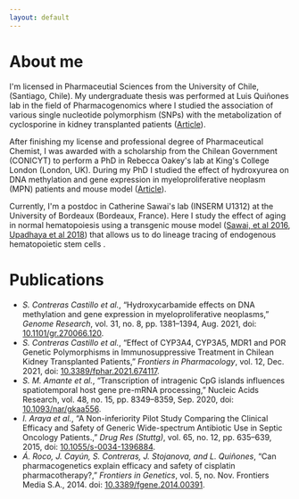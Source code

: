 ```yaml
---
layout: default
---
```

# About me
I'm licensed in Pharmaceutial Sciences from the University of Chile, (Santiago, Chile). My undergraduate thesis was performed at Luis Quiñones lab in the field of Pharmacogenomics where I studied the association of various single nucleotide polymorphism (SNPs) with the metabolization of cyclosporine in kidney transplanted patients ([Article](https://www.frontiersin.org/articles/10.3389/fphar.2021.674117/full)).

After finishing my license and professional degree of Pharmaceutical Chemist, I was awarded with a scholarship from the Chilean Government (CONICYT) to perform a PhD in Rebecca Oakey's lab at King's College London (London, UK). During my PhD I studied the effect of hydroxyurea on DNA methylation and gene expression in myeloproliferative neoplasm (MPN) patients and mouse model ([Article](https://genome.cshlp.org/content/early/2021/07/23/gr.270066.120)).

Currently, I'm a postdoc in Catherine Sawai's lab (INSERM U1312) at the University of Bordeaux (Bordeaux, France). Here I study the effect of aging in normal hematopoiesis using a transgenic mouse model ([Sawai, et al 2016](https://www.cell.com/immunity/fulltext/S1074-7613(16)30308-9), [Upadhaya et al 2018](https://doi.org/10.1084/jem.20180136)) that allows us to do lineage tracing of endogenous hematopoietic stem cells . 

# Publications

- *S. Contreras Castillo et al.*, “Hydroxycarbamide effects on DNA methylation and gene expression in myeloproliferative neoplasms,” *Genome Research*, vol. 31, no. 8, pp. 1381–1394, Aug. 2021, doi: [10.1101/gr.270066.120](https://doi.org/10.1101/gr.270066.120).
- *S. Contreras Castillo et al.*, “Effect of CYP3A4, CYP3A5, MDR1 and POR Genetic Polymorphisms in Immunosuppressive Treatment in Chilean Kidney Transplanted Patients,” *Frontiers in Pharmacology*, vol. 12, Dec. 2021, doi: [10.3389/fphar.2021.674117](https://doi.org/10.3389/fphar.2021.674117).
- *S. M. Amante et al.*, “Transcription of intragenic CpG islands influences spatiotemporal host gene pre-mRNA processing,” Nucleic Acids Research, vol. 48, no. 15, pp. 8349–8359, Sep. 2020, doi: [10.1093/nar/gkaa556](https://doi.org/10.1093/nar/gkaa556).
- *I. Araya et al.*, “A Non-inferiority Pilot Study Comparing the Clinical Efficacy and Safety of Generic Wide-spectrum Antibiotic Use in Septic Oncology Patients.,” *Drug Res (Stuttg)*, vol. 65, no. 12, pp. 635–639, 2015, doi: [10.1055/s-0034-1396884](https://doi.org/10.1055/s-0034-1396884). 
- *Á. Roco, J. Cayún, S. Contreras, J. Stojanova, and L. Quiñones*, “Can pharmacogenetics explain efficacy and safety of cisplatin pharmacotherapy?,” *Frontiers in Genetics*, vol. 5, no. Nov. Frontiers Media S.A., 2014. doi: [10.3389/fgene.2014.00391](https://doi.org/10.3389/fgene.2014.00391).

